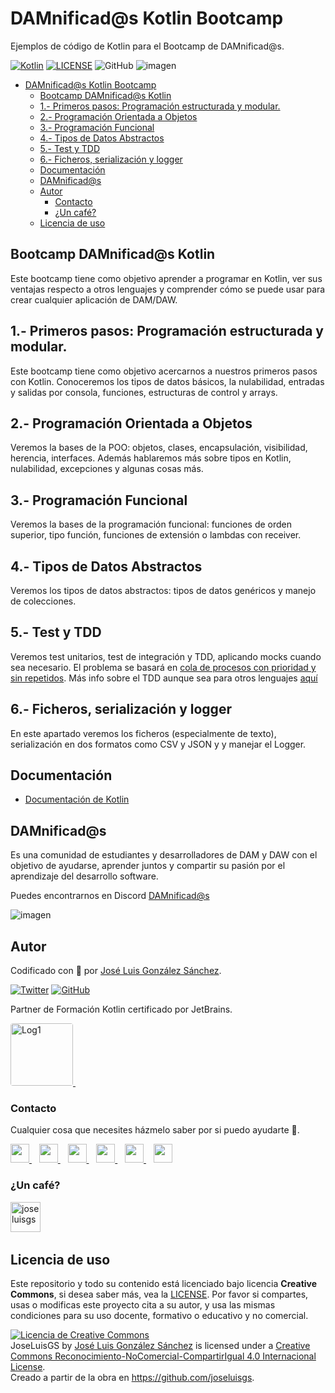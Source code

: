 # DAMnificad@s Kotlin Bootcamp

Ejemplos de código de Kotlin para el Bootcamp de DAMnificad@s.

[![Kotlin](https://img.shields.io/badge/Code-Kotlin-blueviolet)](https://kotlinlang.org/)
[![LICENSE](https://img.shields.io/badge/Lisence-CC-%23e64545)](https://joseluisgs.github.io/docs/license/)
![GitHub](https://img.shields.io/github/last-commit/joseluisgs/Kotlin-Bootcamp-DAMnificados)
![imagen](https://repository-images.githubusercontent.com/3432266/7e79bf80-7aa6-11eb-9cbd-d7bda7eaf1aa)

- [DAMnificad@s Kotlin Bootcamp](#damnificads-kotlin-bootcamp)
  - [Bootcamp DAMnificad@s Kotlin](#bootcamp-damnificads-kotlin)
  - [1.- Primeros pasos: Programación estructurada y modular.](#1--primeros-pasos-programación-estructurada-y-modular)
  - [2.- Programación Orientada a Objetos](#2--programación-orientada-a-objetos)
  - [3.- Programación Funcional](#3--programación-funcional)
  - [4.- Tipos de Datos Abstractos](#4--tipos-de-datos-abstractos)
  - [5.- Test y TDD](#5--test-y-tdd)
  - [6.- Ficheros, serialización y logger](#6--ficheros-serialización-y-logger)
  - [Documentación](#documentación)
  - [DAMnificad@s](#damnificads)
  - [Autor](#autor)
    - [Contacto](#contacto)
    - [¿Un café?](#un-café)
  - [Licencia de uso](#licencia-de-uso)

## Bootcamp DAMnificad@s Kotlin
Este bootcamp tiene como objetivo aprender a programar en Kotlin, ver sus ventajas respecto a otros lenguajes y comprender cómo se puede usar para crear cualquier aplicación de DAM/DAW.

## 1.- Primeros pasos: Programación estructurada y modular.
Este bootcamp tiene como objetivo acercarnos a nuestros primeros pasos con Kotlin. Conoceremos los tipos de datos básicos, la nulabilidad, entradas y salidas por consola, funciones, estructuras de control y arrays.

## 2.- Programación Orientada a Objetos
Veremos la bases de la POO: objetos, clases, encapsulación, visibilidad, herencia, interfaces. Además hablaremos más sobre tipos en Kotlin, nulabilidad, excepciones y algunas cosas más.

## 3.- Programación Funcional
Veremos la bases de la programación funcional: funciones de orden superior, tipo función, funciones de extensión o lambdas con receiver.

## 4.- Tipos de Datos Abstractos
Veremos los tipos de datos abstractos: tipos de datos genéricos y manejo de colecciones.

## 5.- Test y TDD
Veremos test unitarios, test de integración y TDD, aplicando mocks cuando sea necesario. El problema se basará en [cola de procesos con prioridad y sin repetidos](https://github.com/joseluisgs/Prueba-Tecnica-Cola-Prioridad-Sin-Repetidos-Kotlin).
Más info sobre el TDD aunque sea para otros lenguajes [aquí](https://github.com/joseluisgs/testing-js-jest#principios-del-tdd) 

## 6.- Ficheros, serialización y logger
En este apartado veremos los ficheros (especialmente de texto), serialización en dos formatos como CSV y JSON y y manejar el Logger.


## Documentación
- [Documentación de Kotlin](https://kotlinlang.org/docs/home.html)

## DAMnificad@s
Es una comunidad de estudiantes y desarrolladores de DAM y DAW con el objetivo de ayudarse, aprender juntos y compartir su pasión por el aprendizaje del desarrollo software.

Puedes encontrarnos en Discord [DAMnificad@s](https://discord.gg/HWf9f4gc)

![imagen](https://joseluisgs.github.io/img/web01.svg)

## Autor

Codificado con :sparkling_heart: por [José Luis González Sánchez](https://twitter.com/joseluisgonsan). 

[![Twitter](https://img.shields.io/twitter/follow/joseluisgonsan?style=social)](https://twitter.com/joseluisgonsan)
[![GitHub](https://img.shields.io/github/followers/joseluisgs?style=social)](https://github.com/joseluisgs)

Partner de Formación Kotlin certificado por JetBrains.

 <a href="https://www.jetbrains.com/es-es/company/partners/kotlin/" target="_blank"> 
    <img loading="lazy" style="border-radius: 0.25rem;" 
      src="https://i.imgur.com/Ca7Yu1B.png" alt="Log1" height="100"
      borderRadius='1rem' boxShadow = '0 5px 18px rgba(0,0,0,0.3)'>
  </a> &nbsp;

### Contacto
<p>
  Cualquier cosa que necesites házmelo saber por si puedo ayudarte 💬.
</p>
<p>
 <a href="https://joseluisgs.github.io/" target="_blank">
        <img src="https://joseluisgs.github.io/img/favicon.png" 
    height="30">
    </a>  &nbsp;&nbsp;
    <a href="https://github.com/joseluisgs" target="_blank">
        <img src="https://distreau.com/github.svg" 
    height="30">
    </a> &nbsp;&nbsp;
        <a href="https://twitter.com/joseluisgonsan" target="_blank">
        <img src="https://i.imgur.com/U4Uiaef.png" 
    height="30">
    </a> &nbsp;&nbsp;
    <a href="https://www.linkedin.com/in/joseluisgonsan" target="_blank">
        <img src="https://upload.wikimedia.org/wikipedia/commons/thumb/c/ca/LinkedIn_logo_initials.png/768px-LinkedIn_logo_initials.png" 
    height="30">
    </a>  &nbsp;&nbsp;
    <a href="https://discordapp.com/users/joseluisgs#3560" target="_blank">
        <img src="https://logodownload.org/wp-content/uploads/2017/11/discord-logo-4-1.png" 
    height="30"> 
    </a> &nbsp;&nbsp;
    <a href="https://g.dev/joseluisgs" target="_blank">
        <img loading="lazy" src="https://googlediscovery.com/wp-content/uploads/google-developers.png" 
    height="30">
    </a>    
</p>

### ¿Un café?
<p><a href="https://www.buymeacoffee.com/joseluisgs"> <img align="left" src="https://cdn.buymeacoffee.com/buttons/v2/default-blue.png" height="48" alt="joseluisgs" /></a></p><br><br><br>

## Licencia de uso

Este repositorio y todo su contenido está licenciado bajo licencia **Creative Commons**, si desea saber más, vea la [LICENSE](https://joseluisgs.github.io/docs/license/). Por favor si compartes, usas o modificas este proyecto cita a su autor, y usa las mismas condiciones para su uso docente, formativo o educativo y no comercial.

<a rel="license" href="http://creativecommons.org/licenses/by-nc-sa/4.0/"><img alt="Licencia de Creative Commons" style="border-width:0" src="https://i.creativecommons.org/l/by-nc-sa/4.0/88x31.png" /></a><br /><span xmlns:dct="http://purl.org/dc/terms/" property="dct:title">JoseLuisGS</span> by <a xmlns:cc="http://creativecommons.org/ns#" href="https://joseluisgs.github.io/" property="cc:attributionName" rel="cc:attributionURL">José Luis González Sánchez</a> is licensed under a <a rel="license" href="http://creativecommons.org/licenses/by-nc-sa/4.0/">Creative Commons Reconocimiento-NoComercial-CompartirIgual 4.0 Internacional License</a>.<br />Creado a partir de la obra en <a xmlns:dct="http://purl.org/dc/terms/" href="https://github.com/joseluisgs" rel="dct:source">https://github.com/joseluisgs</a>.